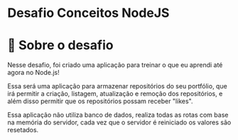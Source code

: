 # Desafio Conceitos NodeJS

# 🚀️ Sobre o desafio

Nesse desafio, foi criado uma aplicação para treinar o que eu aprendi até agora no Node.js!

Essa será uma aplicação para armazenar repositórios do seu portfólio, que irá permitir a criação, listagem, atualização e remoção dos repositórios, e além disso permitir que os repositórios possam receber "likes".

Essa aplicação não utiliza banco de dados, realiza todas as rotas com base na memória do servidor, cada vez que o servidor é reiniciado os valores são resetados.

